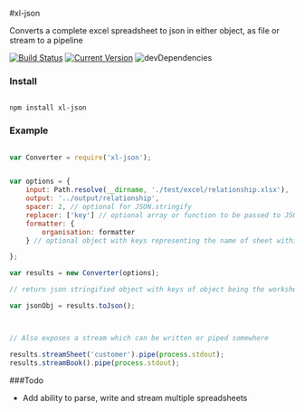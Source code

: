 #xl-json

Converts a complete excel spreadsheet to json in either object, as file or stream to a pipeline  

[![Build Status](https://travis-ci.org/circabs/xl-json.svg?branch=master)](https://travis-ci.org/circabs/xl-json)
[![Current Version](https://img.shields.io/npm/v/xl-json.svg)](https://www.npmjs.org/package/xl-json)
![devDependencies](http://img.shields.io/david/dev/circabs/xl-json.svg)


### Install

````ShellSession

npm install xl-json

````

### Example

```js

var Converter = require('xl-json');


var options = {
    input: Path.resolve(__dirname, './test/excel/relationship.xlsx'),
    output: '../output/relationship',
    spacer: 2, // optional for JSON.stringify
    replacer: ['key'] // optional array or function to be passed to JSON.stringify
    formatter: {
        organisation: formatter
    } // optional object with keys representing the name of sheet within workbook you would like to format and the value is a function that takes one parameter which is an array of objects.  Defaults to standard format which doesn't affect parsing done by j module

};

var results = new Converter(options);

// return json stringified object with keys of object being the worksheet name

var jsonObj = results.toJson();



// Also exposes a stream which can be written or piped somewhere

results.streamSheet('customer').pipe(process.stdout);
results.streamBook().pipe(process.stdout);

```

###Todo

+ Add ability to parse, write and stream multiple spreadsheets
